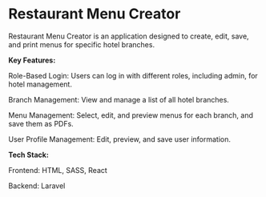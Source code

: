 <h1>Restaurant Menu Creator</h1>

Restaurant Menu Creator is an application designed to create, edit, save, and print menus for specific hotel branches.

<b>Key Features:</b>

Role-Based Login: Users can log in with different roles, including admin, for hotel management.

Branch Management: View and manage a list of all hotel branches.

Menu Management: Select, edit, and preview menus for each branch, and save them as PDFs.

User Profile Management: Edit, preview, and save user information.

<b>Tech Stack:</b>

Frontend: HTML, SASS, React

Backend: Laravel
